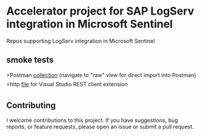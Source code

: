 # Accelerator project for SAP LogServ integration in Microsoft Sentinel

Repos supporting LogServ integration in Microsoft Sentinel

## smoke tests

⚡Postman [collection](SAP-LogServ-postman-collection.json) (navigate to "raw" view for direct import into Postman)
⚡http [file](SAP-LogServ.http) for Visual Studio REST client extension

## Contributing

I welcome contributions to this project. If you have suggestions, bug reports, or feature requests, please open an issue or submit a pull request.
